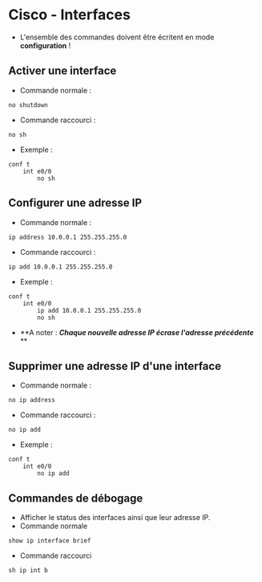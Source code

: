 # Cisco - Interfaces

- L'ensemble des commandes doivent être écritent en mode **configuration** !

## Activer une interface
- Commande normale :
```
no shutdown
```
- Commande raccourci :
```
no sh
```
- Exemple :
```
conf t
    int e0/0
        no sh
```

## Configurer une adresse IP
- Commande normale :
```
ip address 10.0.0.1 255.255.255.0
```
- Commande raccourci :
```
ip add 10.0.0.1 255.255.255.0
```
- Exemple :
```
conf t
    int e0/0
        ip add 10.0.0.1 255.255.255.0
        no sh
```

- **A noter : ***Chaque nouvelle adresse IP écrase l'adresse précédente*** **

## Supprimer une adresse IP d'une interface
- Commande normale :
```
no ip address
```
- Commande raccourci :
```
no ip add
```
- Exemple :
```
conf t
    int e0/0
        no ip add
```

## Commandes de débogage
- Afficher le status des interfaces ainsi que leur adresse IP.
- Commande normale
```
show ip interface brief
```
- Commande raccourci
```
sh ip int b
```

